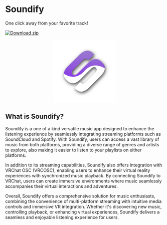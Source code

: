 # Soundify
One click away from your favorite track!

[![Download zip](https://custom-icon-badges.demolab.com/badge/-Download-purple?style=for-the-badge&logo=download&logoColor=white "Download")](url)

<p align="center">
  <img src="https://raw.githubusercontent.com/scrim-dev/Soundify/master/Soundify/Resources/DropshadowSoundifyLogo.png?token=GHSAT0AAAAAACP4UR3YVRJOZW2J66RXCQ26ZP33GSQ" alt="Soundify Logo" width="200">
</p>

## What is Soundify?
Soundify is a one of a kind versatile music app designed to enhance the listening experience by seamlessly integrating streaming platforms such as SoundCloud and Spotify. With Soundify, users can access a vast library of music from both platforms, providing a diverse range of genres and artists to explore, also making it easier to listen to your playlists on either platforms.

In addition to its streaming capabilities, Soundify also offers integration with VRChat OSC (VRCOSC), enabling users to enhance their virtual reality experiences with synchronized music playback. By connecting Soundify to VRChat, users can create immersive environments where music seamlessly accompanies their virtual interactions and adventures.

Overall, Soundify offers a comprehensive solution for music enthusiasts, combining the convenience of multi-platform streaming with intuitive media controls and immersive VR integration. Whether it's discovering new music, controlling playback, or enhancing virtual experiences, Soundify delivers a seamless and enjoyable listening experience for users.
